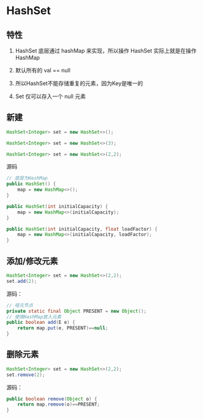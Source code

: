 # HashSet

## 特性

1. HashSet 底层通过 hashMap 来实现，所以操作 HashSet 实际上就是在操作 HashMap

2. 默认所有的 val == null

3. 所以HashSet不能存储重复的元素，因为Key是唯一的

4. Set 仅可以存入一个 null 元素

   

## 新建

~~~java
HashSet<Integer> set = new HashSet<>();

HashSet<Integer> set = new HashSet<>(3);

HashSet<Integer> set = new HashSet<>(2,2);
~~~

源码

~~~java
// 底层为HashMap
public HashSet() {
    map = new HashMap<>();
}

public HashSet(int initialCapacity) {
    map = new HashMap<>(initialCapacity);
}

public HashSet(int initialCapacity, float loadFactor) {
    map = new HashMap<>(initialCapacity, loadFactor);
}
~~~





## 添加/修改元素

~~~java
HashSet<Integer> set = new HashSet<>(2,2);
set.add(2);
~~~

源码：

~~~java
// 哑元节点
private static final Object PRESENT = new Object();
// 使用HashMap放入元素
public boolean add(E e) {
    return map.put(e, PRESENT)==null;
}
~~~



## 删除元素

~~~java
HashSet<Integer> set = new HashSet<>(2,2);
set.remove(2);
~~~

源码：

~~~java
public boolean remove(Object o) {
    return map.remove(o)==PRESENT;
}
~~~

